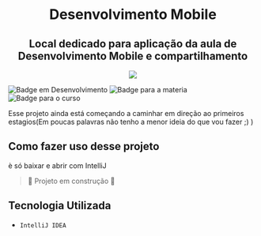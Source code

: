 <h1 align="center"> Desenvolvimento Mobile </h1>
<h2 align="center">Local dedicado para aplicação da aula de Desenvolvimento Mobile e compartilhamento</h2>

<p align="center">
<img loading="lazy" src="https://github.com/NicolasRbelo/Desenvovimento_Mobile/assets/140281624/564f0954-2130-4f55-9497-d99d179aa644">
</p>

![Badge em Desenvolvimento](https://img.shields.io/badge/Status-Em_Desenvolvimento-lightgreen)
![Badge para a materia](https://img.shields.io/badge/Materia-Desenvolvimento_Mobile-blue)
![Badge para o curso](https://img.shields.io/badge/Curso-Faculdade_Impacta_ADS-darkblue)
<p>
Esse projeto ainda está começando a caminhar em direção ao primeiros estagios(Em poucas palavras não tenho a menor ideia do que vou fazer ;) )
</p>

<h2>Como fazer uso desse projeto</h2>
<p>è só baixar e abrir com IntelliJ</p>

> :construction: Projeto em construção :construction:

<h2>Tecnologia Utilizada</h2>
<ul>
<li>
 <code>IntelliJ IDEA</code>
</li>
</ul>
